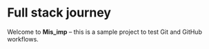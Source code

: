 # Full stack journey

Welcome to **Mis_imp** – this is a sample project to test Git and GitHub workflows.